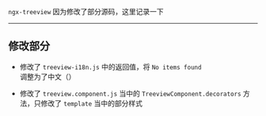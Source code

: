 `ngx-treeview` 因为修改了部分源码，这里记录一下

----

## 修改部分

* 修改了 `treeview-i18n.js` 中的返回值，将 `No items found` 调整为了中文（）

* 修改了 `treeview.component.js` 当中的 `TreeviewComponent.decorators` 方法，只修改了 `template` 当中的部分样式
